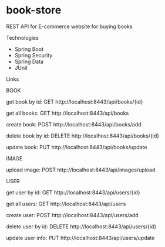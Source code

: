 # book-store

REST API for E-commerce website for buying books

Technologies
- Spring Boot
- Spring Security
- Spring Data
- JUnit

Links

BOOK

get book by id:    GET    http://localhost:8443/api/books/{id}

get all books:     GET    http://localhost:8443/api/books

create book:       POST   http://localhost:8443/api/books/add

delete book by id: DELETE http://localhost:8443/api/books/{id}

update book:       PUT    http://localhost:8443/api/books/update

IMAGE

upload image:      POST   http://localhost:8443/api/images/upload

USER

get user by id:    GET    http://localhost:8443/api/users/{id}

get all users:     GET    http://localhost:8443/api/users 

create user:       POST   http://localhost:8443/api/users/add

delete user by id: DELETE http://localhost:8443/api/users/{id}

update user info:  PUT    http://localhost:8443/api/users/update


